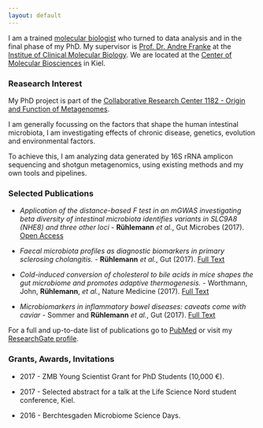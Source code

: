 ```yaml
---
layout: default
---
```


I am a trained [molecular biologist](http://www.medlife.uni-kiel.de/en?set_language=en) who turned to data analysis and in the final phase of my PhD. My supervisor is 
[Prof. Dr. Andre Franke](http://www.ikmb.uni-kiel.de/research/genetics-bioinformatics) at the [Institue of Clinical Molecular Biology](http://www.ikmb.uni-kiel.de).
We are located at the [Center of Molecular Biosciences](http://www.zmb.uni-kiel.de) in Kiel.

### [](#RI)Reasearch Interest

My PhD project is part of the [Collaborative Research Center 1182 - Origin and Function of Metagenomes](http://www.metagenome-research.com).

I am generally focussing on the factors that shape the human intestinal microbiota, I am investigating effects of chronic disease, genetics, evolution and environmental factors.

To achieve this, I am analyzing data generated by 16S rRNA amplicon sequencing and shotgun metagenomics, using existing methods and my own tools and pipelines.

### [](#SP)Selected Publications
*	_Application of the distance-based F test in an mGWAS investigating beta diversity of intestinal microbiota identifies variants in SLC9A8 (NHE8) and three other loci_ - **Rühlemann** _et al._, Gut Microbes (2017). [Open Access](http://www.tandfonline.com/doi/full/10.1080/19490976.2017.1356979) 

*	_Faecal microbiota profiles as diagnostic biomarkers in primary sclerosing cholangitis._ - **Rühlemann** _et al._, Gut (2017). [Full Text](http://gut.bmj.com/content/66/4/753.long)

*	_Cold-induced conversion of cholesterol to bile acids in mice shapes the gut microbiome and promotes adaptive thermogenesis._ - Worthmann, John, **Rühlemann**, _et al._, Nature Medicine (2017). [Full Text](http://dx.doi.org/10.1038/nm.4357)

*	_Microbiomarkers in inflammatory bowel diseases: caveats come with caviar_ - Sommer and **Rühlemann** _et al._, Gut (2017). [Full Text](http://gut.bmj.com/content/66/10/1734.long)

For a full and up-to-date list of publications go to [PubMed](https://www.ncbi.nlm.nih.gov/pubmed/?term=Rühlemann%20MC%5BAuthor%5D&cauthor=true&cauthor_uid=28816579) or visit my [ResearchGate profile](http://www.researchgate.net/profile/Malte_Ruehlemann).

### [](#GAI)Grants, Awards, Invitations
*	2017 - ZMB Young Scientist Grant for PhD Students (10,000 €).

*	2017 - Selected abstract for a talk at the Life Science Nord student conference, Kiel.

*	2016 - Berchtesgaden Microbiome Science Days.
